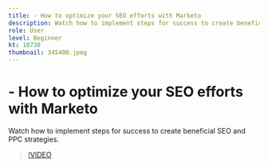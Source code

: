 ```yaml
---
title: - How to optimize your SEO efforts with Marketo
description: Watch how to implement steps for success to create beneficial SEO and PPC strategies.
role: User
level: Beginner
kt: 10730
thumbnail: 345400.jpeg
---
```


# - How to optimize your SEO efforts with Marketo

Watch how to implement steps for success to create beneficial SEO and PPC strategies.

>[!VIDEO](https://video.tv.adobe.com/v/345400/?quality=12&learn=on)
